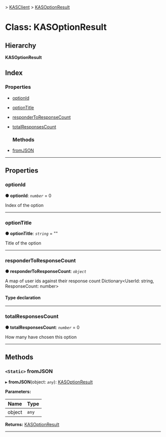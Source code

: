 [](../README.md) > [KASClient](../modules/kasclient.md) > [KASOptionResult](../classes/kasclient.kasoptionresult.md)

# Class: KASOptionResult

## Hierarchy

**KASOptionResult**

## Index

### Properties

* [optionId](kasclient.kasoptionresult.md#optionid)
* [optionTitle](kasclient.kasoptionresult.md#optiontitle)
* [responderToResponseCount](kasclient.kasoptionresult.md#respondertoresponsecount)
* [totalResponsesCount](kasclient.kasoptionresult.md#totalresponsescount)
  ### Methods

* [fromJSON](kasclient.kasoptionresult.md#fromjson)

---

## Properties

<a id="optionid"></a>

###  optionId

**● optionId**: *`number`* = 0

Index of the option

___
<a id="optiontitle"></a>

###  optionTitle

**● optionTitle**: *`string`* = ""

Title of the option

___
<a id="respondertoresponsecount"></a>

###  responderToResponseCount

**● responderToResponseCount**: *`object`*

A map of user ids against their response count Dictionary<UserId: string, ResponseCount: number>
#### Type declaration

___
<a id="totalresponsescount"></a>

###  totalResponsesCount

**● totalResponsesCount**: *`number`* = 0

How many have chosen this option

___

## Methods

<a id="fromjson"></a>

### `<Static>` fromJSON

▸ **fromJSON**(object: *`any`*): [KASOptionResult](kasclient.kasoptionresult.md)

**Parameters:**

| Name | Type |
| ------ | ------ |
| object | `any` |

**Returns:** [KASOptionResult](kasclient.kasoptionresult.md)

___


